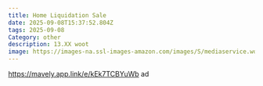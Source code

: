 ```yaml
---
title: Home Liquidation Sale
date: 2025-09-08T15:37:52.804Z
tags: 2025-09-08
Category: other
description: 13.XX woot
image: https://images-na.ssl-images-amazon.com/images/S/mediaservice.woot.com/0d68e2ec-8153-4548-aa77-b9f49bca601b._SX240_.png
---
```

https://mavely.app.link/e/kEk7TCBYuWb  ad
